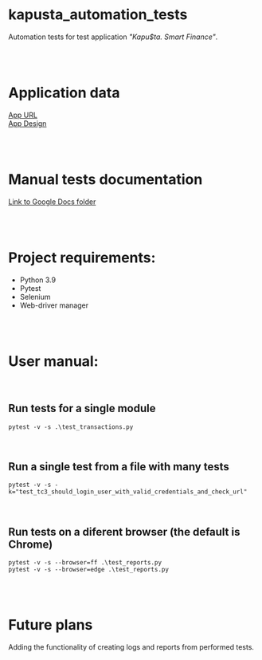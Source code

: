 # kapusta_automation_tests
Automation tests for test application *"Kapu$ta. Smart Finance"*.

<br><br>

# Application data
[App URL](https://kapusta-qa.netlify.app/) <br>
[App Design](https://www.figma.com/file/m2DLMAhjLHuQOPuIdwnGAI/Kapusta?type=design&node-id=19401-155&mode=design)

<br><br>

# Manual tests documentation
[Link to Google Docs folder](https://drive.google.com/drive/folders/1T_k8YQGS61pcbfhbJL8I2zSkQ_UfrUqH?usp=drive_link)

<br><br>

# Project requirements:
* Python 3.9
* Pytest
* Selenium
* Web-driver manager

<br><br>

# User manual:

<br>

## Run tests for a single module
`pytest -v -s .\test_transactions.py`

<br>

## Run a single test from a file with many tests
`pytest -v -s -k="test_tc3_should_login_user_with_valid_credentials_and_check_url"`

<br>

## Run tests on a diferent browser (the default is Chrome)
`pytest -v -s --browser=ff .\test_reports.py` <br>
`pytest -v -s --browser=edge .\test_reports.py`

<br><br>

# Future plans
Adding the functionality of creating logs and reports from performed tests.
